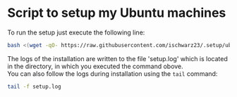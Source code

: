 # Script to setup my Ubuntu machines

To run the setup just execute the following line:
```bash
bash <(wget -qO- https://raw.githubusercontent.com/ischwarz23/.setup/ubuntu/install.sh)
```

The logs of the installation are written to the file 'setup.log' which is located in the directory, in which you executed the command obove.  
You can also follow the logs during installation using the `tail` command:
```bash
tail -f setup.log
```
